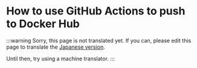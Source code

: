 # How to use GitHub Actions to push to Docker Hub
:::warning
Sorry, this page is not translated yet. If you can, please edit this page to translate the [Japanese version](/docs/admin/push-docker-hub.md).

Until then, try using a machine translator.
:::